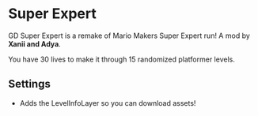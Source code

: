 # Super Expert

GD Super Expert is a remake of Mario Makers Super Expert run!
A mod by **Xanii and Adya**.

You have 30 lives to make it through 15 randomized platformer levels.

## Settings
- Adds the LevelInfoLayer so you can download assets!